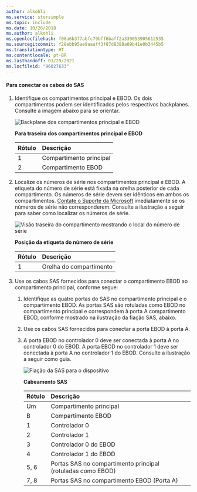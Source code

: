 ```yaml
---
author: alkohli
ms.service: storsimple
ms.topic: include
ms.date: 10/26/2018
ms.author: alkohli
ms.openlocfilehash: f08a6b3f7abfc79bff6baff2a339053905612535
ms.sourcegitcommit: f28ebb95ae9aaaff3f87d8388a09b41e0b3445b5
ms.translationtype: HT
ms.contentlocale: pt-BR
ms.lasthandoff: 03/29/2021
ms.locfileid: "96027633"
---
```

#### <a name="to-attach-the-sas-cables"></a>Para conectar os cabos do SAS
1. Identifique os compartimentos principal e EBOD. Os dois compartimentos podem ser identificados pelos respectivos backplanes. Consulte a imagem abaixo para se orientar. 
   
    ![Backplane dos compartimentos principal e EBOD](./media/storsimple-sas-cable-8600/HCSBackplaneofprimaryandEBODenclosure.png)
   
    **Para traseira dos compartimentos principal e EBOD**
   
   | Rótulo | Descrição |
   |:--- |:--- |
   | 1 |Compartimento principal |
   | 2 |Compartimento EBOD |
2. Localize os números de série nos compartimentos principal e EBOD. A etiqueta do número de série está fixada na orelha posterior de cada compartimento. Os números de série devem ser idênticos em ambos os compartimentos. [Contate o Suporte da Microsoft](../articles/storsimple/storsimple-8000-contact-microsoft-support.md) imediatamente se os números de série não corresponderem. Consulte a ilustração a seguir para saber como localizar os números de série.
   
    ![Visão traseira do compartimento mostrando o local do número de série](./media/storsimple-sas-cable-8600/HCSRearviewofenclosureindicatinglocationofserialnumbersticker.png)
   
    **Posição da etiqueta do número de série**
   
   | Rótulo | Descrição |
   |:--- |:--- |
   | 1 |Orelha do compartimento |
3. Use os cabos SAS fornecidos para conectar o compartimento EBOD ao compartimento principal, conforme segue:
   
   1. Identifique as quatro portas do SAS no compartimento principal e o compartimento EBOD. As portas SAS são rotuladas como EBOD no compartimento principal e correspondem à porta A compartimento EBOD, conforme mostrado na ilustração da fiação SAS, abaixo.
   2. Use os cabos SAS fornecidos para conectar a porta EBOD à porta A.
   3. A porta EBOD no controlador 0 deve ser conectada à porta A no controlador 0 do EBOD. A porta EBOD no controlador 1 deve ser conectada à porta A no controlador 1 do EBOD. Consulte a ilustração a seguir como guia. 
      
      ![Fiação da SAS para o dispositivo](./media/storsimple-sas-cable-8600/HCSSAScablingforyourdevice.png)
      
      **Cabeamento SAS**
      
      | Rótulo | Descrição |
      |:--- |:--- |
      | Um |Compartimento principal |
      | B |Compartimento EBOD |
      | 1 |Controlador 0 |
      | 2 |Controlador 1 |
      | 3 |Controlador 0 do EBOD |
      | 4 |Controlador 1 do EBOD |
      | 5, 6 |Portas SAS no compartimento principal (rotuladas como EBOD) |
      | 7, 8 |Portas SAS no compartimento EBOD (Porta A) |